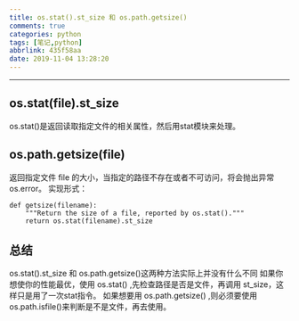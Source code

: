 ```yaml
---
title: os.stat().st_size 和 os.path.getsize()
comments: true
categories: python
tags: [笔记,python]
abbrlink: 435f58aa
date: 2019-11-04 13:28:20
---
```


---

## os.stat(file).st_size

os.stat()是返回读取指定文件的相关属性，然后用stat模块来处理。

## os.path.getsize(file)

返回指定文件 file 的大小，当指定的路径不存在或者不可访问，将会抛出异常 os.error。
实现形式：
```
def getsize(filename):
    """Return the size of a file, reported by os.stat()."""
    return os.stat(filename).st_size
```

## 总结
os.stat().st_size 和 os.path.getsize()这两种方法实际上并没有什么不同
如果你想使你的性能最优，使用 os.stat() ,先检查路径是否是文件，再调用 st_size，这样只是用了一次stat指令。
如果想要用 os.path.getsize() ,则必须要使用os.path.isfile()来判断是不是文件，再去使用。